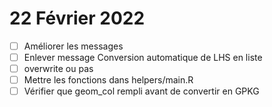 # 22 Février 2022
- [ ] Améliorer les messages
- [ ] Enlever message Conversion automatique de LHS en liste
- [ ] overwrite ou pas
- [ ] Mettre les fonctions dans helpers/main.R
- [ ] Vérifier que geom_col rempli avant de convertir en GPKG